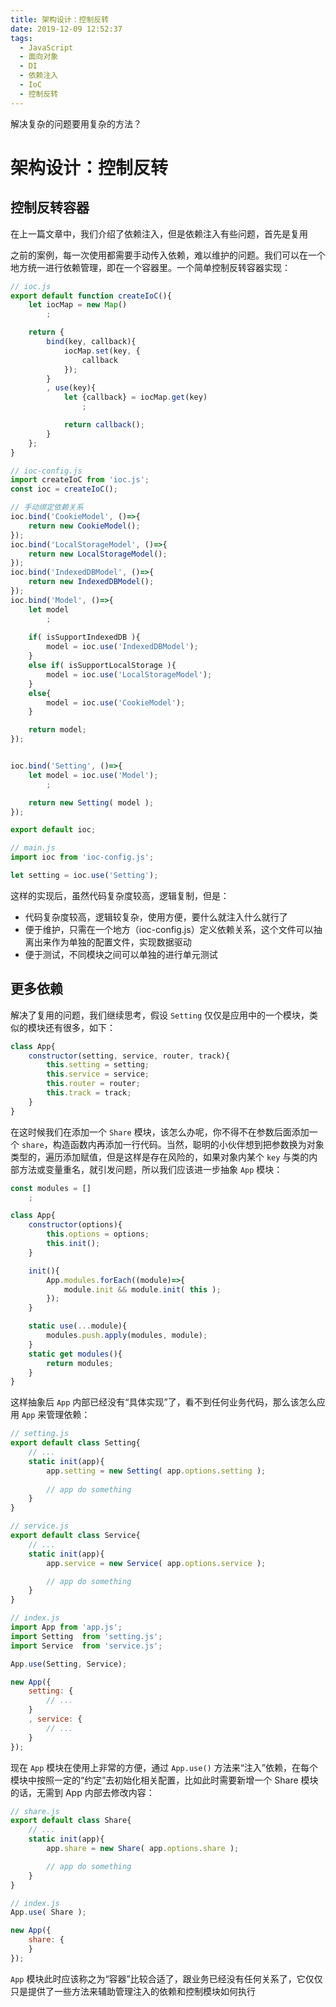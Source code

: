 ```yaml
---
title: 架构设计：控制反转
date: 2019-12-09 12:52:37
tags:
  - JavaScript
  - 面向对象
  - DI
  - 依赖注入
  - IoC
  - 控制反转
---
```


解决复杂的问题要用复杂的方法？

<!--more-->

# 架构设计：控制反转

## 控制反转容器

在上一篇文章中，我们介绍了依赖注入，但是依赖注入有些问题，首先是复用

之前的案例，每一次使用都需要手动传入依赖，难以维护的问题。我们可以在一个地方统一进行依赖管理，即在一个容器里。一个简单控制反转容器实现：

```javascript
// ioc.js
export default function createIoC(){
    let iocMap = new Map()
        ;

    return {
        bind(key, callback){
            iocMap.set(key, {
                callback
            });
        }
        , use(key){
            let {callback} = iocMap.get(key)
                ;

            return callback();
        }
    };
}   

// ioc-config.js
import createIoC from 'ioc.js';
const ioc = createIoC();

// 手动绑定依赖关系
ioc.bind('CookieModel', ()=>{
    return new CookieModel();
});
ioc.bind('LocalStorageModel', ()=>{
    return new LocalStorageModel();
});
ioc.bind('IndexedDBModel', ()=>{
    return new IndexedDBModel();
});
ioc.bind('Model', ()=>{
    let model
        ;
    
    if( isSupportIndexedDB ){
        model = ioc.use('IndexedDBModel');
    }
    else if( isSupportLocalStorage ){
        model = ioc.use('LocalStorageModel');
    }
    else{
        model = ioc.use('CookieModel');
    }

    return model;
});


ioc.bind('Setting', ()=>{
    let model = ioc.use('Model');
        ;

    return new Setting( model );
});

export default ioc;

// main.js
import ioc from 'ioc-config.js';

let setting = ioc.use('Setting');
```

这样的实现后，虽然代码复杂度较高，逻辑复制，但是：

* 代码复杂度较高，逻辑较复杂，使用方便，要什么就注入什么就行了
* 便于维护，只需在一个地方（ioc-config.js）定义依赖关系，这个文件可以抽离出来作为单独的配置文件，实现数据驱动
* 便于测试，不同模块之间可以单独的进行单元测试

## 更多依赖

解决了复用的问题，我们继续思考，假设 `Setting` 仅仅是应用中的一个模块，类似的模块还有很多，如下：

```javascript
class App{
    constructor(setting, service, router, track){
        this.setting = setting;
        this.service = service;
        this.router = router;
        this.track = track;
    }
}
```

在这时候我们在添加一个 `Share` 模块，该怎么办呢，你不得不在参数后面添加一个 `share`，构造函数内再添加一行代码。当然，聪明的小伙伴想到把参数换为对象类型的，遍历添加赋值，但是这样是存在风险的，如果对象内某个 `key` 与类的内部方法或变量重名，就引发问题，所以我们应该进一步抽象 `App` 模块：

```javascript
const modules = []
    ;

class App{
    constructor(options){
        this.options = options;
        this.init();
    }

    init(){
        App.modules.forEach((module)=>{
            module.init && module.init( this );
        });
    }

    static use(...module){
        modules.push.apply(modules, module);
    }
    static get modules(){
        return modules;
    }
}
```

这样抽象后 `App` 内部已经没有“具体实现”了，看不到任何业务代码，那么该怎么应用 `App` 来管理依赖：

```javascript
// setting.js
export default class Setting{
    // ...
    static init(app){
        app.setting = new Setting( app.options.setting );
        
        // app do something
    }
}

// service.js
export default class Service{
    // ...
    static init(app){
        app.service = new Service( app.options.service ); 

        // app do something
    }
}

// index.js
import App from 'app.js';
import Setting  from 'setting.js';
import Service  from 'service.js';

App.use(Setting, Service);

new App({
    setting: {
        // ...
    }
    , service: {
        // ...
    }
});
```

现在 `App` 模块在使用上非常的方便，通过 `App.use()` 方法来“注入”依赖，在每个模块中按照一定的“约定”去初始化相关配置，比如此时需要新增一个 Share 模块的话，无需到 App 内部去修改内容：

```javascript
// share.js
export default class Share{
    // ...
    static init(app){
        app.share = new Share( app.options.share );

        // app do something
    }
}

// index.js
App.use( Share );

new App({
    share: {
    }
});
```

`App` 模块此时应该称之为“容器”比较合适了，跟业务已经没有任何关系了，它仅仅只是提供了一些方法来辅助管理注入的依赖和控制模块如何执行
